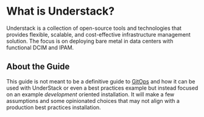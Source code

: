 # What is Understack?

Understack is a collection of open-source tools and technologies that provides
flexible, scalable, and cost-effective infrastructure management solution. The
focus is on deploying bare metal in data centers with functional DCIM and IPAM.

## About the Guide

This guide is not meant to be a definitive guide to [GitOps][gitops] and
how it can be used with UnderStack or even a best practices example
but instead focused on an example _development_ oriented installation.
It will make a few assumptions and some opinionated choices that may
not align with a production best practices installation.

[gitops]: <https://about.gitlab.com/topics/gitops/>
